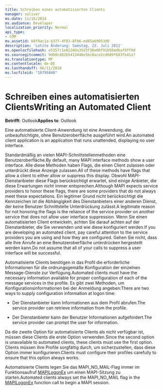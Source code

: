 ```yaml
---
title: Schreiben eines automatisierten Clients
manager: soliver
ms.date: 11/16/2014
ms.audience: Developer
localization_priority: Normal
api_type:
- COM
ms.assetid: b8f9ac1a-b377-4f83-8fb6-ed85ab9053d0
description: 'Letzte Änderung: Samstag, 23. Juli 2011'
ms.openlocfilehash: e5357c1e822dda35d3f38e00f91b58adbaf0ff9d
ms.sourcegitcommit: 9d60cd82b5413446e5bc8ace2cd689f683fb41a7
ms.translationtype: MT
ms.contentlocale: de-DE
ms.lasthandoff: 06/11/2018
ms.locfileid: "19795848"
---
```

# <a name="writing-an-automated-client"></a><span data-ttu-id="a0b21-103">Schreiben eines automatisierten Clients</span><span class="sxs-lookup"><span data-stu-id="a0b21-103">Writing an Automated Client</span></span>

  
  
<span data-ttu-id="a0b21-104">**Betrifft**: Outlook</span><span class="sxs-lookup"><span data-stu-id="a0b21-104">**Applies to**: Outlook</span></span> 
  
<span data-ttu-id="a0b21-105">Eine automatisierte Client-Anwendung ist eine Anwendung, die unbeaufsichtigte, ohne Benutzeroberfläche ausgeführt wird.</span><span class="sxs-lookup"><span data-stu-id="a0b21-105">An automated client application is an application that runs unattended, displaying no user interface.</span></span>
  
 <span data-ttu-id="a0b21-106">Standardmäßig an vielen MAPI-Schnittstellenmethoden eine Benutzeroberfläche.</span><span class="sxs-lookup"><span data-stu-id="a0b21-106">By default, many MAPI interface methods show a user interface.</span></span> <span data-ttu-id="a0b21-107">Alle diese Methoden haben Flags, die einen Client zulassen oder unterdrückt diese Anzeige zulassen.</span><span class="sxs-lookup"><span data-stu-id="a0b21-107">All of these methods have flags that allow a client to either allow or suppress this display.</span></span> <span data-ttu-id="a0b21-108">Obwohl MAPI-Dienstanbieter diese Flags berücksichtigt erwartet, sind einige Anbieter, die diese Erwartungen nicht immer entsprechen.</span><span class="sxs-lookup"><span data-stu-id="a0b21-108">Although MAPI expects service providers to honor these flags, there are some providers that do not always meet these expectations.</span></span> <span data-ttu-id="a0b21-109">Ein legitimer Grund nicht berücksichtigt die Kennzeichen ist die Abhängigkeit des Dienstanbieters einer anderen Dienst, der keine Benutzer Schnittstelle Unterdrückung zulässt.</span><span class="sxs-lookup"><span data-stu-id="a0b21-109">A legitimate reason for not honoring the flags is the reliance of the service provider on another service that does not allow user interface suppression.</span></span> <span data-ttu-id="a0b21-110">Wenn Sie einen automatisierten Client entwickeln, achten Sie darauf achten auf der Dienstanbieter, die Sie verwenden und wie diese konfiguriert werden.</span><span class="sxs-lookup"><span data-stu-id="a0b21-110">If you are developing an automated client, pay careful attention to the service providers you are using and how they are configured.</span></span> <span data-ttu-id="a0b21-111">Gehen Sie nicht, dass alle Ihre Anrufe an eine Benutzeroberfläche unterdrücken hergestellt werden kann.</span><span class="sxs-lookup"><span data-stu-id="a0b21-111">Do not assume that all of your calls to suppress a user interface will be successful.</span></span> 
  
<span data-ttu-id="a0b21-112">Automatisierte Clients benötigen in das Profil die erforderliche Informationen für die ordnungsgemäße Konfiguration der einzelnen Message-Dienste zur Verfügung.</span><span class="sxs-lookup"><span data-stu-id="a0b21-112">Automated clients must have the necessary information available for proper configuration of each of the message services in the profile.</span></span> <span data-ttu-id="a0b21-113">Es gibt zwei Methoden, um Konfigurationsinformationen bei der Anmeldung angeben:</span><span class="sxs-lookup"><span data-stu-id="a0b21-113">There are two ways to supply configuration information at logon time:</span></span>
  
- <span data-ttu-id="a0b21-114">Der Dienstanbieter kann Informationen aus dem Profil abrufen.</span><span class="sxs-lookup"><span data-stu-id="a0b21-114">The service provider can retrieve information from the profile.</span></span>
    
- <span data-ttu-id="a0b21-115">Der Dienstanbieter kann der Benutzer Informationen aufgefordert.</span><span class="sxs-lookup"><span data-stu-id="a0b21-115">The service provider can prompt the user for information.</span></span> 
    
<span data-ttu-id="a0b21-116">Da die zweite Option für automatisierte Clients als nicht verfügbar ist, müssen diese Clients die erste Option verwenden.</span><span class="sxs-lookup"><span data-stu-id="a0b21-116">Since the second option is unavailable to automated clients, these clients must use the first option.</span></span> <span data-ttu-id="a0b21-117">Clients müssen ihre Profile sorgfältig durch, um sicherzustellen, dass diese Option immer konfigurieren.</span><span class="sxs-lookup"><span data-stu-id="a0b21-117">Clients must configure their profiles carefully to ensure that this option always works.</span></span>
  
<span data-ttu-id="a0b21-118">Automatisierte Clients legen Sie das MAPI_NO_MAIL-Flag immer im Funktionsaufruf [MAPILogonEx](mapilogonex.md) um einen MAPI-Sitzung zu starten.</span><span class="sxs-lookup"><span data-stu-id="a0b21-118">Automated clients always set the MAPI_NO_MAIL flag in the [MAPILogonEx](mapilogonex.md) function call to begin a MAPI session.</span></span> 
  


